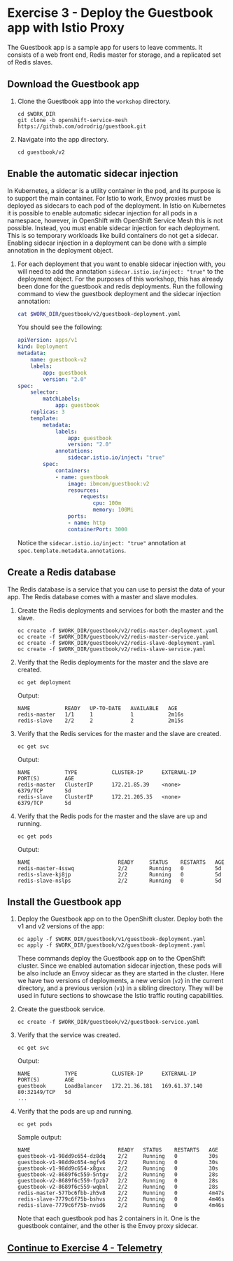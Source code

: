 # Exercise 3 - Deploy the Guestbook app with Istio Proxy

The Guestbook app is a sample app for users to leave comments. It consists of a web front end, Redis master for storage, and a replicated set of Redis slaves. 


## Download the Guestbook app

1. Clone the Guestbook app into the `workshop` directory.

    ```shell
    cd $WORK_DIR
    git clone -b openshift-service-mesh https://github.com/odrodrig/guestbook.git
    ```

1. Navigate into the app directory.

    ```shell
    cd guestbook/v2
    ```

## Enable the automatic sidecar injection

In Kubernetes, a sidecar is a utility container in the pod, and its purpose is to support the main container. For Istio to work, Envoy proxies must be deployed as sidecars to each pod of the deployment. In Istio on Kubernetes it is possible to enable automatic sidecar injection for all pods in a namespace, however, in OpenShift with OpenShift Service Mesh this is not possible. Instead, you must enable sidecar injection for each deployment. This is so temporary workloads like build containers do not get a sidecar. Enabling sidecar injection in a deployment can be done with a simple annotation in the deployment object.

1. For each deployment that you want to enable sidecar injection with, you will need to add the annotation `sidecar.istio.io/inject: "true"` to the deployment object. For the purposes of this workshop, this has already been done for the guestbook and redis deployments. Run the following command to view the guestbook deployment and the sidecar injection annotation:

    ```bash
    cat $WORK_DIR/guestbook/v2/guestbook-deployment.yaml
    ```
    
    You should see the following:

    ```yaml
    apiVersion: apps/v1
    kind: Deployment
    metadata:
        name: guestbook-v2
        labels:
            app: guestbook
            version: "2.0"
    spec:
        selector:
            matchLabels:
                app: guestbook
        replicas: 3
        template:
            metadata:
                labels:
                    app: guestbook
                    version: "2.0"   
                annotations:
                    sidecar.istio.io/inject: "true"
            spec:
                containers:
                - name: guestbook
                    image: ibmcom/guestbook:v2
                    resources:
                        requests:
                            cpu: 100m
                            memory: 100Mi
                    ports:
                    - name: http
                    containerPort: 3000
    ```

    Notice the `sidecar.istio.io/inject: "true"` annotation at `spec.template.metadata.annotations`.

## Create a Redis database

The Redis database is a service that you can use to persist the data of your app. The Redis database comes with a master and slave modules.

1. Create the Redis deployments and services for both the master and the slave.

    ``` shell
    oc create -f $WORK_DIR/guestbook/v2/redis-master-deployment.yaml
    oc create -f $WORK_DIR/guestbook/v2/redis-master-service.yaml
    oc create -f $WORK_DIR/guestbook/v2/redis-slave-deployment.yaml
    oc create -f $WORK_DIR/guestbook/v2/redis-slave-service.yaml
    ```

1. Verify that the Redis deployments for the master and the slave are created.

    ```shell
    oc get deployment
    ```

    Output:

    ```shell
    NAME           READY   UP-TO-DATE   AVAILABLE   AGE
    redis-master   1/1     1            1           2m16s
    redis-slave    2/2     2            2           2m15s
    ```

1. Verify that the Redis services for the master and the slave are created.

    ```shell
    oc get svc
    ```

    Output:

    ```shell
    NAME           TYPE           CLUSTER-IP      EXTERNAL-IP     PORT(S)        AGE
    redis-master   ClusterIP      172.21.85.39    <none>          6379/TCP       5d
    redis-slave    ClusterIP      172.21.205.35   <none>          6379/TCP       5d
    ```

1. Verify that the Redis pods for the master and the slave are up and running.

    ```shell
    oc get pods
    ```

    Output:

    ```shell
    NAME                            READY     STATUS    RESTARTS   AGE
    redis-master-4sswq              2/2       Running   0          5d
    redis-slave-kj8jp               2/2       Running   0          5d
    redis-slave-nslps               2/2       Running   0          5d
    ```

## Install the Guestbook app

1. Deploy the Guestbook app on to the OpenShift cluster. Deploy both the v1 and v2 versions of the app:

    ```shell
    oc apply -f $WORK_DIR/guestbook/v1/guestbook-deployment.yaml
    oc apply -f $WORK_DIR/guestbook/v2/guestbook-deployment.yaml
    ```

    These commands deploy the Guestbook app on to the OpenShift cluster. Since we enabled automation sidecar injection, these pods will be also include an Envoy sidecar as they are started in the cluster. Here we have two versions of deployments, a new version (`v2`) in the current directory, and a previous version (`v1`) in a sibling directory. They will be used in future sections to showcase the Istio traffic routing capabilities.

1. Create the guestbook service.

    ```shell
    oc create -f $WORK_DIR/guestbook/v2/guestbook-service.yaml
    ```

1. Verify that the service was created.

    ```shell
    oc get svc
    ```

    Output:

    ```shell
    NAME           TYPE           CLUSTER-IP      EXTERNAL-IP     PORT(S)        AGE
    guestbook      LoadBalancer   172.21.36.181   169.61.37.140   80:32149/TCP   5d
    ...
    ```

1. Verify that the pods are up and running.

    ```shell
    oc get pods
    ```

    Sample output:

    ```shell
    NAME                            READY   STATUS    RESTARTS   AGE
    guestbook-v1-98dd9c654-dz8dq    2/2     Running   0          30s
    guestbook-v1-98dd9c654-mgfv6    2/2     Running   0          30s
    guestbook-v1-98dd9c654-x8gxx    2/2     Running   0          30s
    guestbook-v2-8689f6c559-5ntgv   2/2     Running   0          28s
    guestbook-v2-8689f6c559-fpzb7   2/2     Running   0          28s
    guestbook-v2-8689f6c559-wqbnl   2/2     Running   0          28s
    redis-master-577bc6fbb-zh5v8    2/2     Running   0          4m47s
    redis-slave-7779c6f75b-bshvs    2/2     Running   0          4m46s
    redis-slave-7779c6f75b-nvsd6    2/2     Running   0          4m46s
    ```

    Note that each guestbook pod has 2 containers in it. One is the guestbook container, and the other is the Envoy proxy sidecar.

## [Continue to Exercise 4 - Telemetry](../exercise-4/README.md)
